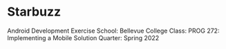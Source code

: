 # Starbuzz
Android Development Exercise
School: Bellevue College
Class: PROG 272: Implementing a Mobile Solution
Quarter: Spring 2022
